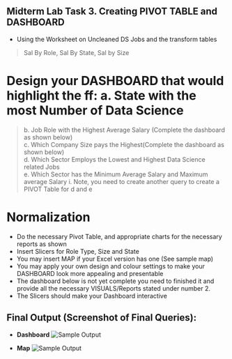 ## Midterm Lab Task 3. Creating PIVOT TABLE and DASHBOARD
* Using the Worksheet on Uncleaned DS Jobs and the transform tables 
> Sal By Role, Sal By State, Sal by Size 

# Design your DASHBOARD that would highlight the ff: a. State with the most Number of Data Science 
> b. Job Role with the Highest Average Salary (Complete the dashboard as shown below)\
c. Which Company Size pays the Highest(Complete the dashboard as shown below)\
d. Which Sector Employs the Lowest and Highest Data Science related Jobs\
e. Which Sector has the Minimum Average Salary and Maximum average Salary
i. Note, you need to create another query to create a PIVOT Table for d and e 
# Normalization
* Do the necessary Pivot Table, and appropriate charts for the necessary reports as shown 
*  Insert Slicers for Role Type, Size and State 
*  You may insert MAP if your Excel version has one (See sample map) 
*  You may apply your own design and colour settings to make your DASHBOARD look more 
appealing and presentable 
*  The dashboard below is not yet complete you need to finished it and provide all the necessary 
VISUALS/Reports stated under number 2. 
*  The Slicers should make your Dashboard interactive 

## Final Output (Screenshot of Final Queries):
* **Dashboard**
![Sample Output](<img width="457" alt="Libiran Dashboard m3" src="https://github.com/user-attachments/assets/17e77b43-a1af-492d-b4b2-cde405653b8e" />)



* **Map**
  ![Sample Output](Image/Dashboard%20map.PNG)


